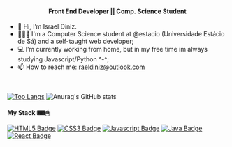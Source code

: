 <h4 align="center"> Front End Developer || Comp. Science Student</h4> 

- 👋 Hi, I’m Israel Diniz.
- 👩🏾‍💻 I'm a Computer Science student at @estacio (Universidade Estácio de Sá) and a self-taught web developer;
- 💻 I’m currently working from home, but in my free time im always studying Javascript/Python ^-^;
- 📫 How to reach me: raeldiniz@outlook.com
<br>

<div style="display: inline_block" align="left">

[![Top Langs](https://github-readme-stats.vercel.app/api/top-langs/?username=raeldiniz&theme=gruvbox&show_icons=true)](https://github.com/raeldiniz/github-readme-stats)
![Anurag's GitHub stats](https://github-readme-stats.vercel.app/api?username=raeldiniz&theme=gruvbox&show_icons=true)

</div>

<div style="display: inline_block" align="left">

  <h4> My Stack ⌨🖱 </h4> 

[![HTML5 Badge](https://img.shields.io/badge/HTML-E34F26?style=flat-square-badge&logo=html5&logoColor=white&link=)]()
[![CSS3 Badge](https://img.shields.io/badge/CSS-1572B6?style=flat-square-badge&logo=css3&logoColor=white&link=)]()
[![Javascript Badge](https://img.shields.io/badge/JavaScript-F7DF1E?style=flat-square-badge&logo=javascript&logoColor=white&link=)]()
[![Java Badge](https://img.shields.io/badge/Java-EA4335?style=flat-square-badge&logo=Java&logoColor=white&link=)]()
[![React Badge](https://img.shields.io/badge/React-16A9F5?style=flat-square-badge&logo=React&logoColor=white&link=)]()
</div>
